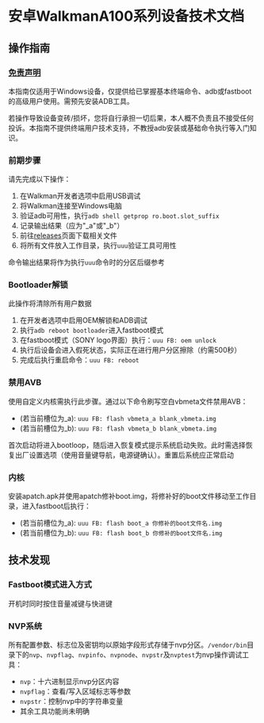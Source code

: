 # 安卓WalkmanA100系列设备技术文档

## 操作指南

### <ins>免责声明</ins>
本指南仅适用于Windows设备，仅提供给已掌握基本终端命令、adb或fastboot的高级用户使用。需预先安装ADB工具。

若操作导致设备变砖/损坏，您将自行承担一切后果，本人概不负责且不接受任何投诉。本指南不提供终端用户技术支持，不教授adb安装或基础命令执行等入门知识。

### 前期步骤

请先完成以下操作：

1. 在Walkman开发者选项中启用USB调试
2. 将Walkman连接至Windows电脑
3. 验证adb可用性，执行`adb shell getprop ro.boot.slot_suffix`
4. 记录输出结果（应为"_a"或"_b"）
5. 前往[releases](https://github.com/Sikz1218/Sony_android_walkman_A105/raw/refs/heads/main/uuu.exe)页面下载相关文件
6. 将所有文件放入工作目录，执行`uuu`验证工具可用性

命令输出结果将作为执行`uuu`命令时的分区后缀参考

### Bootloader解锁

此操作将清除所有用户数据
1. 在开发者选项中启用OEM解锁和ADB调试
2. 执行`adb reboot bootloader`进入fastboot模式
3. 在fastboot模式（SONY logo界面）执行：`uuu FB: oem unlock`
4. 执行后设备会进入假死状态，实际正在进行用户分区擦除（约需500秒）
5. 完成后执行重启命令：`uuu FB: reboot`

### 禁用AVB

使用自定义内核需执行此步骤。通过以下命令刷写空白vbmeta文件禁用AVB：
- (若当前槽位为_a): `uuu FB: flash vbmeta_a blank_vbmeta.img`
- (若当前槽位为_b): `uuu FB: flash vbmeta_b blank_vbmeta.img`

首次启动将进入bootloop，随后进入恢复模式提示系统启动失败。此时需选择恢复出厂设置选项（使用音量键导航，电源键确认）。重置后系统应正常启动

### 内核

安装apatch.apk并使用apatch修补boot.img，将修补好的boot文件移动至工作目录，进入fastboot后执行：
- (若当前槽位为_a): `uuu FB: flash boot_a 你修补的boot文件名.img`
- (若当前槽位为_b): `uuu FB: flash boot_b 你修补的boot文件名.img`

## 技术发现

### Fastboot模式进入方式

开机时同时按住音量减键与快进键

### NVP系统

所有配置参数、标志位及密钥均以原始字段形式存储于nvp分区。`/vendor/bin`目录下的`nvp`、`nvpflag`、`nvpinfo`、`nvpnode`、`nvpstr`及`nvptest`为nvp操作调试工具：
- `nvp`：十六进制显示nvp分区内容
- `nvpflag`：查看/写入区域标志等参数
- `nvpstr`：控制nvp中的字符串变量
- 其余工具功能尚未明确
